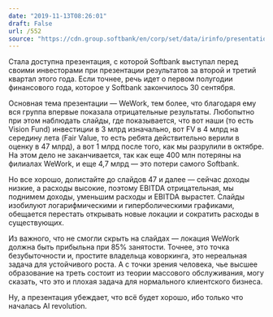 ```yaml
---
date: "2019-11-13T08:26:01"
draft: False
url: /552
source: "https://cdn.group.softbank/en/corp/set/data/irinfo/presentations/results/pdf/2019/softbank_presentation_2019_002.pdf"
---
```


Стала доступна презентация, с которой Softbank выступал перед своими инвесторами при презентации результатов за второй и третий квартал этого года. Если точнее, речь идет о первом полугодии финансового года, которое у Softbank закончилось 30 сентября.

Основная тема презентации — WeWork, тем более, что благодаря ему вся группа впервые показала отрицательные результаты. Любопытно при этом наблюдать слайды, где показывается, что вот наши (то есть Vision Fund) инвестиции в 3 млрд изначально, вот FV в 4 млрд на середину лета (Fair Value, то есть ребята действительно верили в оценку в 47 млрд), а вот 1 млрд после того, как мы разрулили в октябре.
На этом дело не заканчивается, так как еще 400 млн потеряны на филиалах WeWork, и еще 4,7 млрд — это потери самого Softbank.

Но все хорошо, долистайте до слайдов 47 и далее — сейчас доходы низкие, а расходы высокие, поэтому EBITDA отрицательная, мы поднимем доходы, уменьшим расходы и EBITDA вырастет.
Слайды изобилуют логарифмическими и гиперболическими графиками, обещается перестать открывать новые локации и сократить расходы в существующих.

Из важного, что не смогли скрыть на слайдах — локация WeWork должна быть прибыльна при 85% занятости. Точнее, это точка безубыточности и, простите владельца коворкинга, это нереальная задача для устойчивого роста. А с точки зрения человека, чье высшее образование на треть состоит из теории массового обслуживания, могу сказать, что это и плохая задача для нормального клиентского бизнеса.

Ну, а презентация убеждает, что всё будет хорошо, ибо только что началась AI revolution.
